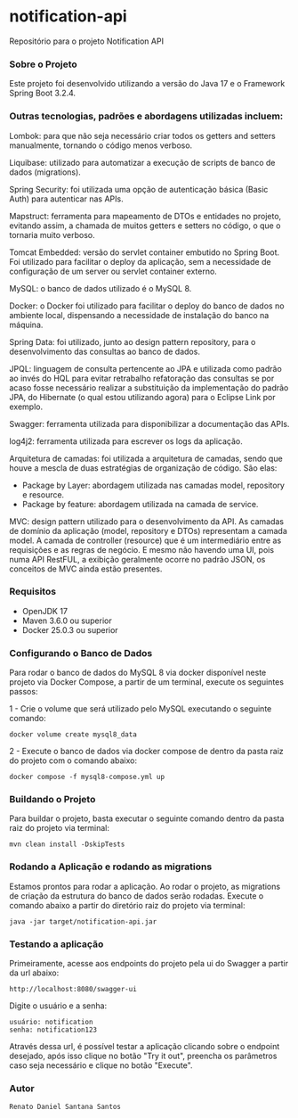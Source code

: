 # notification-api

Repositório para o projeto Notification API

### Sobre o Projeto

Este projeto foi desenvolvido utilizando a versão do Java 17 e o Framework Spring Boot 3.2.4.

### Outras tecnologias, padrões e abordagens utilizadas incluem:

Lombok: para que não seja necessário criar todos os getters and setters manualmente, tornando o código menos verboso.

Liquibase: utilizado para automatizar a execução de scripts de banco de dados (migrations).

Spring Security: foi utilizada uma opção de autenticação básica (Basic Auth) para autenticar nas APIs.

Mapstruct: ferramenta para mapeamento de DTOs e entidades no projeto, evitando assim, a chamada de muitos getters e setters no código, o que o tornaria muito verboso.

Tomcat Embedded: versão do servlet container embutido no Spring Boot. Foi utilizado para facilitar o deploy da aplicação, sem a necessidade de configuração de um server ou servlet container externo.

MySQL: o banco de dados utilizado é o MySQL 8.

Docker: o Docker foi utilizado para facilitar o deploy do banco de dados no ambiente local, dispensando a necessidade de instalação do banco na máquina.

Spring Data: foi utilizado, junto ao design pattern repository, para o desenvolvimento das consultas ao banco de dados.

JPQL: linguagem de consulta pertencente ao JPA e utilizada como padrão ao invés do HQL para evitar retrabalho refatoração das consultas se por acaso fosse necessário realizar a substituição da implementação do padrão JPA, do Hibernate (o qual estou utilizando agora) para o Eclipse Link por exemplo.

Swagger: ferramenta utilizada para disponibilizar a documentação das APIs.

log4j2: ferramenta utilizada para escrever os logs da aplicação.

Arquitetura de camadas: foi utilizada a arquitetura de camadas, sendo que houve a mescla de duas estratégias de organização de código. São elas:
* Package by Layer: abordagem utilizada nas camadas model, repository e resource.
* Package by feature: abordagem utilizada na camada de service.

MVC: design pattern utilizado para o desenvolvimento da API. As camadas de domínio da aplicação (model, repository e DTOs) representam a camada model. A camada de controller (resource) que é um intermediário entre as requisições e as regras de negócio. E mesmo não havendo uma UI, pois numa API RestFUL, a exibição geralmente ocorre no padrão JSON, os conceitos de MVC ainda estão presentes.

### Requisitos

* OpenJDK 17
* Maven 3.6.0 ou superior
* Docker 25.0.3 ou superior

### Configurando o Banco de Dados

Para rodar o banco de dados do MySQL 8 via docker disponível neste projeto via Docker Compose, a partir de um terminal, execute os seguintes passos:

1 - Crie o volume que será utilizado pelo MySQL executando o seguinte comando:

    docker volume create mysql8_data

2 - Execute o banco de dados via docker compose de dentro da pasta raiz do projeto com o comando abaixo:

    docker compose -f mysql8-compose.yml up

### Buildando o Projeto

Para buildar o projeto, basta executar o seguinte comando dentro da pasta raiz do projeto via terminal:

    mvn clean install -DskipTests
    
### Rodando a Aplicação e rodando as migrations

Estamos prontos para rodar a aplicação. Ao rodar o projeto, as migrations de criação da estrutura do banco de dados serão rodadas. Execute o comando abaixo a partir do diretório raiz do projeto via terminal:

    java -jar target/notification-api.jar
    
### Testando a aplicação
    
Primeiramente, acesse aos endpoints do projeto pela ui do Swagger a partir da url abaixo:

    http://localhost:8080/swagger-ui

Digite o usuário e a senha:

    usuário: notification
    senha: notification123
    
Através dessa url, é possível testar a aplicação clicando sobre o endpoint desejado, após isso clique no botão "Try it out", preencha os parâmetros caso seja necessário e clique no botão "Execute".

### Autor

    Renato Daniel Santana Santos